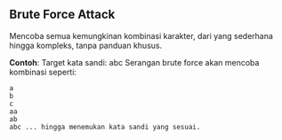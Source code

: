 ## Brute Force Attack

Mencoba semua kemungkinan kombinasi karakter, dari yang sederhana hingga kompleks, tanpa panduan khusus.

**Contoh**: Target kata sandi: abc Serangan brute force akan mencoba kombinasi seperti:

```
a
b
c
aa
ab
abc ... hingga menemukan kata sandi yang sesuai.
```
